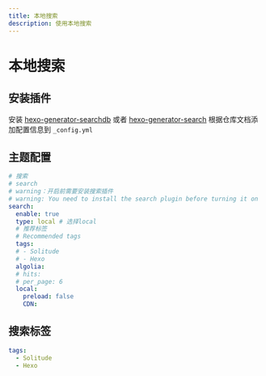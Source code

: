 ```yaml
---
title: 本地搜索
description: 使用本地搜索
---
```


# 本地搜索

## 安装插件

安装 [hexo-generator-searchdb](https://github.com/next-theme/hexo-generator-searchdb) 或者 [hexo-generator-search](https://github.com/PaicHyperionDev/hexo-generator-search) 根据仓库文档添加配置信息到 `_config.yml`

## 主题配置

```yaml
# 搜索
# search
# warning：开启前需要安装搜索插件
# warning: You need to install the search plugin before turning it on
search:
  enable: true
  type: local # 选择local
  # 推荐标签
  # Recommended tags
  tags:
  # - Solitude
  # - Hexo
  algolia:
  # hits:
  # per_page: 6
  local:
    preload: false
    CDN:
```

## 搜索标签

```yaml
tags:
  - Solitude
  - Hexo
```